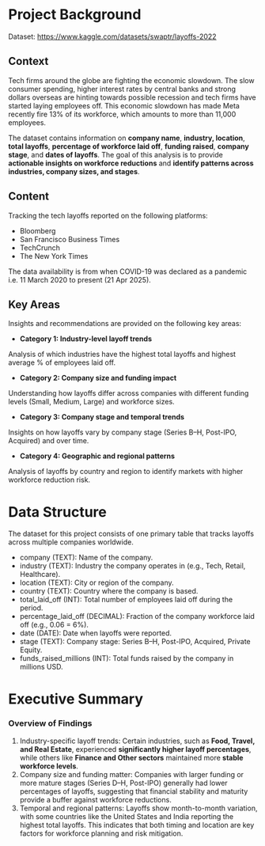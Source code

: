 # Project Background
Dataset: https://www.kaggle.com/datasets/swaptr/layoffs-2022

## Context
Tech firms around the globe are fighting the economic slowdown. The slow consumer spending, higher interest rates by central banks and strong dollars overseas are hinting towards possible recession and tech firms have started laying employees off. This economic slowdown has made Meta recently fire 13% of its workforce, which amounts to more than 11,000 employees.

The dataset contains information on **company name**, **industry, location**, **total layoffs**, **percentage of workforce laid off**, **funding raised**, **company stage**, and **dates of layoffs**. The goal of this analysis is to provide **actionable insights on workforce reductions** and **identify patterns across industries, company sizes, and stages**.

## Content
Tracking the tech layoffs reported on the following platforms:

* Bloomberg
* San Francisco Business Times
* TechCrunch
* The New York Times

The data availability is from when COVID-19 was declared as a pandemic i.e. 11 March 2020 to present (21 Apr 2025).

## Key Areas
Insights and recommendations are provided on the following key areas:

- **Category 1: Industry-level layoff trends**

Analysis of which industries have the highest total layoffs and highest average % of employees laid off.
- **Category 2: Company size and funding impact**

Understanding how layoffs differ across companies with different funding levels (Small, Medium, Large) and workforce sizes. 

- **Category 3: Company stage and temporal trends**

Insights on how layoffs vary by company stage (Series B–H, Post-IPO, Acquired) and over time.
- **Category 4: Geographic and regional patterns**

Analysis of layoffs by country and region to identify markets with higher workforce reduction risk.

# Data Structure
The dataset for this project consists of one primary table that tracks layoffs across multiple companies worldwide.

- company (TEXT): Name of the company.
- industry (TEXT): Industry the company operates in (e.g., Tech, Retail, Healthcare).
- location (TEXT): City or region of the company.
- country (TEXT): Country where the company is based.
- total_laid_off (INT): Total number of employees laid off during the period.
- percentage_laid_off (DECIMAL): Fraction of the company workforce laid off (e.g., 0.06 = 6%).
- date (DATE): Date when layoffs were reported. 
- stage (TEXT): Company stage: Series B–H, Post-IPO, Acquired, Private Equity.
- funds_raised_millions (INT): Total funds raised by the company in millions USD.

# Executive Summary

### Overview of Findings
1. Industry-specific layoff trends: Certain industries, such as **Food, Travel, and Real Estate**, experienced **significantly higher layoff percentages**, while others like **Finance and Other sectors** maintained more **stable workforce levels**. 
2. Company size and funding matter: Companies with larger funding or more mature stages (Series D–H, Post-IPO) generally had lower percentages of layoffs, suggesting that financial stability and maturity provide a buffer against workforce reductions.
3. Temporal and regional patterns: Layoffs show month-to-month variation, with some countries like the United States and India reporting the highest total layoffs. This indicates that both timing and location are key factors for workforce planning and risk mitigation.


